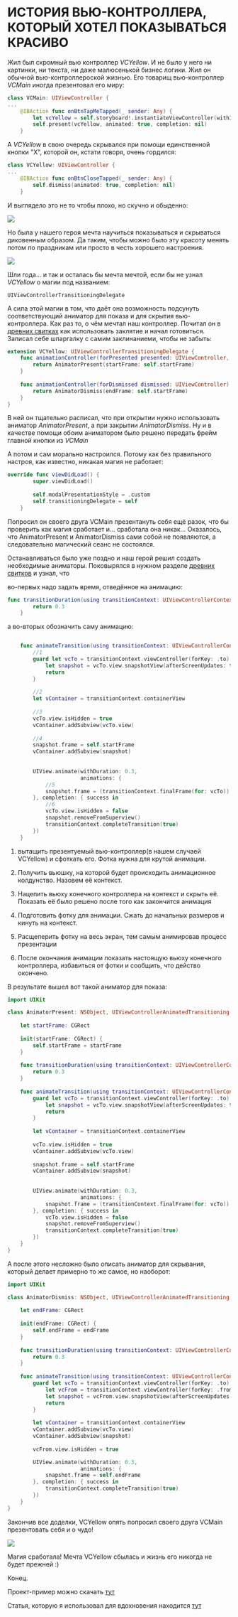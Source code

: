 # ИСТОРИЯ ВЬЮ-КОНТРОЛЛЕРА, КОТОРЫЙ ХОТЕЛ ПОКАЗЫВАТЬСЯ КРАСИВО

Жил был скромный вью контроллер *VCYellow*. И не было у него ни картинки, ни текста, ни даже малюсенькой бизнес логики. Жил он обычной вью-контроллероской жизнью. 
<cut />
Его товарищ вью-контроллер *VCMain* иногда презентовал его миру:

```swift
class VCMain: UIViewController {
...
	@IBAction func onBtnTapMeTapped(_ sender: Any) {
        let vcYellow = self.storyboard!.instantiateViewController(withIdentifier: "VCYellow") as! VCYellow
        self.present(vcYellow, animated: true, completion: nil)
    }
```
А *VCYellow* в свою очередь скрывался при помощи единственной кнопки "X", которой он, кстати говоря, очень гордился:

```swift
class VCYellow: UIViewController {
...
	@IBAction func onBtnCloseTapped(_ sender: Any) {
        self.dismiss(animated: true, completion: nil)
    }
```

И выглядело это не то чтобы плохо, но скучно и обыденно:

![](https://habrastorage.org/webt/fb/lf/op/fblfopvr4h0lp2dyltbjqhled64.gif)


Но была у нашего героя мечта научиться показываться и скрываться диковенным образом. Да таким, чтобы можно было эту красоту менять потом по праздникам или просто в честь хорошего настроения.

![](https://habrastorage.org/webt/ow/f1/jd/owf1jdk2uqqufbr_fzuntpwlovk.gif)


Шли года... и так и осталась бы мечта мечтой, если бы не узнал *VCYellow* о магии под названием: 
```
UIViewControllerTransitioningDelegate
```
А сила этой магии в том, что даёт она возможность подсунуть соответствующий аниматор для показа и для скрытия вью-контроллера. Как раз то, о чём мечтал наш контроллер.
Почитал он в [древних свитках](https://developer.apple.com/documentation/uikit/uiviewcontrollertransitioningdelegate) как использовать заклятие и начал готовиться.
Записал себе шпаргалку с самим заклинаниеми, чтобы не забыть:

```swift
extension VCYellow: UIViewControllerTransitioningDelegate {
    func animationController(forPresented presented: UIViewController, presenting: UIViewController, source: UIViewController) -> UIViewControllerAnimatedTransitioning? {
        return AnimatorPresent(startFrame: self.startFrame)
    }
    
    func animationController(forDismissed dismissed: UIViewController) -> UIViewControllerAnimatedTransitioning? {
        return AnimatorDismiss(endFrame: self.startFrame)
    }
}
```
В ней он тщательно расписал, что при открытии нужно использовать аниматор *AnimatorPresent*, а при закрытии *AnimatorDismiss*.
Ну и в качестве помощи обоим аниматором было решено передать фрейм главной кнопки из *VCMain*



А потом и сам морально настроился. Потому как без правильного настроя, как известно, никакая магия не работает:
```swift
override func viewDidLoad() {
        super.viewDidLoad()
        
        self.modalPresentationStyle = .custom
        self.transitioningDelegate = self
    }
```
Попросил он своего друга VCMain презентануть себя ещё разок, что бы проверить как магия сработает и… сработала она никак…
Оказалось, что AnimatorPresent и AnimatorDismiss сами собой не появляются, а следовательно магический сеанс не состоялся.

Останавливаться было уже поздно и наш герой решил создать необходимые аниматоры. Поковырялся в нужном разделе [древних свитков](https://developer.apple.com/documentation/uikit/uiviewcontrolleranimatedtransitioning) и узнал, что  

во-первых надо задать время, отведённое на анимацию:

```swift
func transitionDuration(using transitionContext: UIViewControllerContextTransitioning?) -> TimeInterval {
        return 0.3
    }
```


а во-вторых обозначить саму анимацию:

```swift

    func animateTransition(using transitionContext: UIViewControllerContextTransitioning) {
        //1
		guard let vcTo = transitionContext.viewController(forKey: .to),
            let snapshot = vcTo.view.snapshotView(afterScreenUpdates: true) else {
            return
        }
        
        //2
		let vContainer = transitionContext.containerView
        
        //3
		vcTo.view.isHidden = true
        vContainer.addSubview(vcTo.view)
        
        //4
		snapshot.frame = self.startFrame
        vContainer.addSubview(snapshot)
        
        
        UIView.animate(withDuration: 0.3,
                       animations: {
            //5
			snapshot.frame = (transitionContext.finalFrame(for: vcTo))
        }, completion: { success in
            //6
			vcTo.view.isHidden = false
            snapshot.removeFromSuperview()
            transitionContext.completeTransition(true)
        })
    }

```

1) вытащить презентуемый вью-контроллер(в нашем случаей VCYellow) и сфоткать его. Фотка нужна для 
крутой анимации.

2) Получить вьюшку, на которой будет происходить анимационное колдунство. 
Назовем её контекст.

3) Нацепить вьюху конечного контроллера на контекст и скрыть её. Показать 
её было решено после того как закончится анимация

4) Подготовить фотку для анимации. Сжать до начальных размеров и кинуть на контекст.

5) Расщеперить фотку на весь экран, тем самым анимировав процесс презентации
	
6) После окончания анимации показать настоящую вьюху конечного контроллера, 
избавиться от фотки и сообщить, что действо окончено.



В результате вышел вот такой аниматор для показа:

```swift
import UIKit

class AnimatorPresent: NSObject, UIViewControllerAnimatedTransitioning {
    
    let startFrame: CGRect
    
    init(startFrame: CGRect) {
        self.startFrame = startFrame
    }
    
    func transitionDuration(using transitionContext: UIViewControllerContextTransitioning?) -> TimeInterval {
        return 0.3
    }
    
    func animateTransition(using transitionContext: UIViewControllerContextTransitioning) {
        guard let vcTo = transitionContext.viewController(forKey: .to),
            let snapshot = vcTo.view.snapshotView(afterScreenUpdates: true) else {
            return
        }
        
        let vContainer = transitionContext.containerView
        
        vcTo.view.isHidden = true
        vContainer.addSubview(vcTo.view)
        
        snapshot.frame = self.startFrame
        vContainer.addSubview(snapshot)
        
        
        UIView.animate(withDuration: 0.3,
                       animations: {
            snapshot.frame = (transitionContext.finalFrame(for: vcTo))
        }, completion: { success in
            vcTo.view.isHidden = false
            snapshot.removeFromSuperview()
            transitionContext.completeTransition(true)
        })
    }
}
```

А после этого несложно было описать аниматор для скрывания, который делает примерно то же самое, но наоборот:

```swift
import UIKit

class AnimatorDismiss: NSObject, UIViewControllerAnimatedTransitioning {
    
    let endFrame: CGRect
    
    init(endFrame: CGRect) {
        self.endFrame = endFrame
    }
    
    func transitionDuration(using transitionContext: UIViewControllerContextTransitioning?) -> TimeInterval {
        return 0.3
    }
    
    func animateTransition(using transitionContext: UIViewControllerContextTransitioning) {
        guard let vcTo = transitionContext.viewController(forKey: .to),
            let vcFrom = transitionContext.viewController(forKey: .from),
            let snapshot = vcFrom.view.snapshotView(afterScreenUpdates: true) else {
            return
        }
        
        let vContainer = transitionContext.containerView
        vContainer.addSubview(vcTo.view)
        vContainer.addSubview(snapshot)
        
        vcFrom.view.isHidden = true

        UIView.animate(withDuration: 0.3,
                       animations: {
            snapshot.frame = self.endFrame
        }, completion: { success in
            transitionContext.completeTransition(true)
        })
    }
}
```


Закончив все доделки, VCYellow опять попросил своего друга VCMain презентовать себя и о чудо! 

![](https://habrastorage.org/webt/ow/f1/jd/owf1jdk2uqqufbr_fzuntpwlovk.gif)

Магия сработала! Мечта VCYellow сбылась и жизнь его никогда не будет прежней :)

Конец.

Проект-пример можно скачать [тут](https://github.com/funkydevil/customTransition)

Статья, которую я использовал для вдохновения находится [тут](https://www.raywenderlich.com/322-custom-uiviewcontroller-transitions-getting-started)


